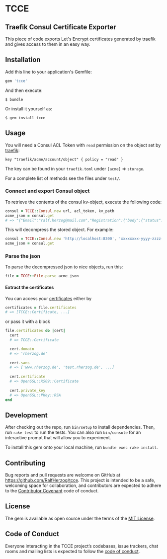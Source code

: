 # TCCE

## Traefik Consul Certificate Exporter

This piece of code exports Let's Encrypt certificates generated by traefik and gives access to them in an easy way.

## Installation

Add this line to your application's Gemfile:

```ruby
gem 'tcce'
```

And then execute:

    $ bundle

Or install it yourself as:

    $ gem install tcce

## Usage

You will need a Consul ACL Token with `read` permission on the object set by [traefik](https://docs.traefik.io/configuration/acme/):

    key "traefik/acme/account/object" { policy = "read" }

The key can be found in your `traefik.toml` under `[acme]` => `storage`.

For a complete list of methods see the files under `test/`.

### Connect and export Consul object

To retrieve the contents of the consul kv-object, execute the following code: 

```ruby
consul = TCCE::Consul.new url, acl_token, kv_path
acme_json = consul.get
# => "{"Email":"ralf.herzog@mail.com","Registration":{"body":{"status":"valid","contact":["mailto:ralf.herzog@mail.com"]},"uri":"https://acme-v02.api.letsencrypt.org/acme/acct/37963798"},"PrivateKey":"MII..."}"
```

This will decompress the stored object. For example:

```ruby
consul = TCCE::Consul.new 'http://localhost:8300', 'xxxxxxxx-yyyy-zzzz-1111-222222222222', 'traefik/acme/account'
acme_json = consul.get
```

### Parse the json

To parse the decompressed json to nice objects, run this:

```ruby
file = TCCE::File.parse acme_json
```

#### Extract the certificates

You can access your [certificates](https://ruby-doc.org/stdlib-2.5.1/libdoc/openssl/rdoc/OpenSSL/X509/Certificate.html) either by

```ruby
certificates = file.certificates
# => [TCCE::Certificate, ...]
```

or pass it with a block

```ruby
file.certificates do |cert|
  cert
  # => TCCE::Certificate

  cert.domain
  # => 'rherzog.de'
  
  cert.sans
  # => ['www.rherzog.de', 'test.rherzog.de', ...]
  
  cert.certificate
  # => OpenSSL::X509::Certificate
  
  cert.private_key
  # => OpenSSL::PKey::RSA
end
```

## Development

After checking out the repo, run `bin/setup` to install dependencies. Then, run `rake test` to run the tests. You can also run `bin/console` for an interactive prompt that will allow you to experiment.

To install this gem onto your local machine, run `bundle exec rake install`.

## Contributing

Bug reports and pull requests are welcome on GitHub at https://github.com/RalfHerzog/tcce. This project is intended to be a safe, welcoming space for collaboration, and contributors are expected to adhere to the [Contributor Covenant](http://contributor-covenant.org) code of conduct.

## License

The gem is available as open source under the terms of the [MIT License](https://opensource.org/licenses/MIT).

## Code of Conduct

Everyone interacting in the TCCE project’s codebases, issue trackers, chat rooms and mailing lists is expected to follow the [code of conduct](https://github.com/[USERNAME]/tcce/blob/master/CODE_OF_CONDUCT.md).
